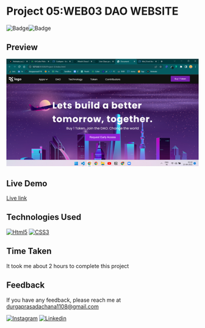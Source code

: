# Project 05:WEB03 DAO WEBSITE

![Badge](https://img.shields.io/badge/Template-Project-red)![Badge](https://img.shields.io/badge/Technology-HTML%2FCSS-yellow)

## Preview

![Landing Page](/Images/Project%20-5%20.png)

## Live Demo

[Live link](https://web3-dao-website-dp1108.netlify.app/)

## Technologies Used

<a href='https://github.com/shivamkapasia0' target="_blank"><img alt='Html5' src='https://img.shields.io/badge/HTML5-100000?style=flat-square&logo=Html5&logoColor=white&labelColor=E41A1A&color=F71010'/></a> <a href='https://github.com/shivamkapasia0' target="_blank"><img alt='CSS3' src='https://img.shields.io/badge/HTML5-100000?style=flat-square&logo=CSS3&logoColor=white&labelColor=1F18EA&color=1F18EA'/></a>

## Time Taken

It took me about 2 hours to complete this project

## Feedback

If you have any feedback, please reach me at [durgaprasadachana1108@gmail.com](durgaprasadachana1108@gmail.com)

<a href='https://www.instagram.com/__durgaprasad__?r=nametag' target="_blank"><img alt='Instagram' src='https://img.shields.io/badge/Instagram-100000?style=flat&logo=Instagram&logoColor=white&labelColor=B3073D&color=B31106'/></a>
<a href='https://www.linkedin.com/in/dp1108/' target="_blank"><img alt='Linkedin' src='https://img.shields.io/badge/Linkedin-100000?style=flat&logo=Linkedin&logoColor=white&labelColor=1239FD&color=1239FD'/></a>
